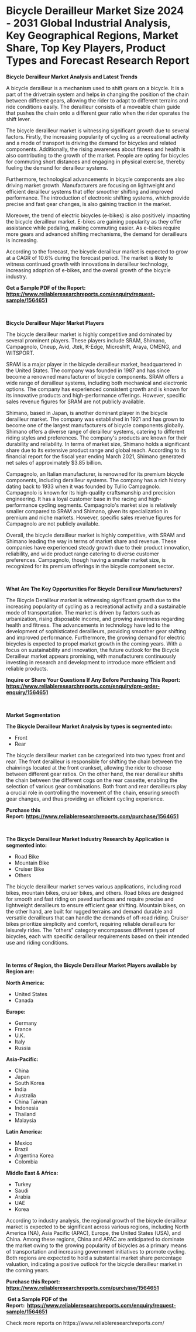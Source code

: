 <p><h1>Bicycle Derailleur Market Size 2024 - 2031 Global Industrial Analysis, Key Geographical Regions, Market Share, Top Key Players, Product Types and Forecast Research Report</h1></p><p><strong>Bicycle Derailleur Market Analysis and Latest Trends</strong></p>
<p><p>A bicycle derailleur is a mechanism used to shift gears on a bicycle. It is a part of the drivetrain system and helps in changing the position of the chain between different gears, allowing the rider to adapt to different terrains and ride conditions easily. The derailleur consists of a moveable chain guide that pushes the chain onto a different gear ratio when the rider operates the shift lever.</p><p>The bicycle derailleur market is witnessing significant growth due to several factors. Firstly, the increasing popularity of cycling as a recreational activity and a mode of transport is driving the demand for bicycles and related components. Additionally, the rising awareness about fitness and health is also contributing to the growth of the market. People are opting for bicycles for commuting short distances and engaging in physical exercise, thereby fueling the demand for derailleur systems.</p><p>Furthermore, technological advancements in bicycle components are also driving market growth. Manufacturers are focusing on lightweight and efficient derailleur systems that offer smoother shifting and improved performance. The introduction of electronic shifting systems, which provide precise and fast gear changes, is also gaining traction in the market.</p><p>Moreover, the trend of electric bicycles (e-bikes) is also positively impacting the bicycle derailleur market. E-bikes are gaining popularity as they offer assistance while pedaling, making commuting easier. As e-bikes require more gears and advanced shifting mechanisms, the demand for derailleurs is increasing.</p><p>According to the forecast, the bicycle derailleur market is expected to grow at a CAGR of 10.6% during the forecast period. The market is likely to witness continued growth with innovations in derailleur technology, increasing adoption of e-bikes, and the overall growth of the bicycle industry.</p></p>
<p><strong>Get a Sample PDF of the Report:&nbsp; <a href="https://www.reliableresearchreports.com/enquiry/request-sample/1564651">https://www.reliableresearchreports.com/enquiry/request-sample/1564651</a></strong></p>
<p>&nbsp;</p>
<p><strong>Bicycle Derailleur Major Market Players</strong></p>
<p><p>The bicycle derailleur market is highly competitive and dominated by several prominent players. These players include SRAM, Shimano, Campagnolo, Oneup, Avid, Jtek, K-Edge, Microshift, Araya, OMENG, and WITSPORT.</p><p>SRAM is a major player in the bicycle derailleur market, headquartered in the United States. The company was founded in 1987 and has since become a renowned manufacturer of bicycle components. SRAM offers a wide range of derailleur systems, including both mechanical and electronic options. The company has experienced consistent growth and is known for its innovative products and high-performance offerings. However, specific sales revenue figures for SRAM are not publicly available.</p><p>Shimano, based in Japan, is another dominant player in the bicycle derailleur market. The company was established in 1921 and has grown to become one of the largest manufacturers of bicycle components globally. Shimano offers a diverse range of derailleur systems, catering to different riding styles and preferences. The company's products are known for their durability and reliability. In terms of market size, Shimano holds a significant share due to its extensive product range and global reach. According to its financial report for the fiscal year ending March 2021, Shimano generated net sales of approximately $3.85 billion.</p><p>Campagnolo, an Italian manufacturer, is renowned for its premium bicycle components, including derailleur systems. The company has a rich history dating back to 1933 when it was founded by Tullio Campagnolo. Campagnolo is known for its high-quality craftsmanship and precision engineering. It has a loyal customer base in the racing and high-performance cycling segments. Campagnolo's market size is relatively smaller compared to SRAM and Shimano, given its specialization in premium and niche markets. However, specific sales revenue figures for Campagnolo are not publicly available.</p><p>Overall, the bicycle derailleur market is highly competitive, with SRAM and Shimano leading the way in terms of market share and revenue. These companies have experienced steady growth due to their product innovation, reliability, and wide product range catering to diverse customer preferences. Campagnolo, though having a smaller market size, is recognized for its premium offerings in the bicycle component sector.</p></p>
<p>&nbsp;</p>
<p><strong>What Are The Key Opportunities For Bicycle Derailleur Manufacturers?</strong></p>
<p><p>The Bicycle Derailleur market is witnessing significant growth due to the increasing popularity of cycling as a recreational activity and a sustainable mode of transportation. The market is driven by factors such as urbanization, rising disposable income, and growing awareness regarding health and fitness. The advancements in technology have led to the development of sophisticated derailleurs, providing smoother gear shifting and improved performance. Furthermore, the growing demand for electric bicycles is expected to propel market growth in the coming years. With a focus on sustainability and innovation, the future outlook for the Bicycle Derailleur market appears promising, with manufacturers continuously investing in research and development to introduce more efficient and reliable products.</p></p>
<p><strong>Inquire or Share Your Questions If Any Before Purchasing This Report: <a href="https://www.reliableresearchreports.com/enquiry/pre-order-enquiry/1564651">https://www.reliableresearchreports.com/enquiry/pre-order-enquiry/1564651</a></strong></p>
<p>&nbsp;</p>
<p><strong>Market Segmentation</strong></p>
<p><strong>The Bicycle Derailleur Market Analysis by types is segmented into:</strong></p>
<p><ul><li>Front</li><li>Rear</li></ul></p>
<p><p>The bicycle derailleur market can be categorized into two types: front and rear. The front derailleur is responsible for shifting the chain between the chainrings located at the front crankset, allowing the rider to choose between different gear ratios. On the other hand, the rear derailleur shifts the chain between the different cogs on the rear cassette, enabling the selection of various gear combinations. Both front and rear derailleurs play a crucial role in controlling the movement of the chain, ensuring smooth gear changes, and thus providing an efficient cycling experience.</p></p>
<p><strong>Purchase this Report:&nbsp;<a href="https://www.reliableresearchreports.com/purchase/1564651">https://www.reliableresearchreports.com/purchase/1564651</a></strong></p>
<p>&nbsp;</p>
<p><strong>The Bicycle Derailleur Market Industry Research by Application is segmented into:</strong></p>
<p><ul><li>Road Bike</li><li>Mountain Bike</li><li>Cruiser Bike</li><li>Others</li></ul></p>
<p><p>The bicycle derailleur market serves various applications, including road bikes, mountain bikes, cruiser bikes, and others. Road bikes are designed for smooth and fast riding on paved surfaces and require precise and lightweight derailleurs to ensure efficient gear shifting. Mountain bikes, on the other hand, are built for rugged terrains and demand durable and versatile derailleurs that can handle the demands of off-road riding. Cruiser bikes prioritize simplicity and comfort, requiring reliable derailleurs for leisurely rides. The "others" category encompasses different types of bicycles, each with specific derailleur requirements based on their intended use and riding conditions.</p></p>
<p>&nbsp;</p>
<p><strong>In terms of Region, the Bicycle Derailleur Market Players available by Region are:</strong></p>
<p>
    <p> <strong> North America: </strong>
        <ul>
            <li>United States</li>
            <li>Canada</li>
        </ul>
        </p> 
    <p> <strong> Europe: </strong>
        <ul>
            <li>Germany</li>
            <li>France</li>
            <li>U.K.</li>
            <li>Italy</li>
            <li>Russia</li>
        </ul>
        </p> 
    <p> <strong> Asia-Pacific: </strong>
        <ul>
            <li>China</li>
            <li>Japan</li>
            <li>South Korea</li>
            <li>India</li>
            <li>Australia</li>
            <li>China Taiwan</li>
            <li>Indonesia</li>
            <li>Thailand</li>
            <li>Malaysia</li>
        </ul>
        </p> 
    <p> <strong> Latin America: </strong>
        <ul>
            <li>Mexico</li>
            <li>Brazil</li>
            <li>Argentina Korea</li>
            <li>Colombia</li>
        </ul>
        </p> 
    <p> <strong> Middle East & Africa: </strong>
        <ul>
            <li>Turkey</li>
            <li>Saudi</li>
            <li>Arabia</li>
            <li>UAE</li>
            <li>Korea</li>
        </ul>
    </p>
    </p>
<p><p>According to industry analysis, the regional growth of the bicycle derailleur market is expected to be significant across various regions, including North America (NA), Asia Pacific (APAC), Europe, the United States (USA), and China. Among these regions, China and APAC are anticipated to dominate the market owing to the growing popularity of bicycles as a primary means of transportation and increasing government initiatives to promote cycling. Both regions are expected to hold a substantial market share percentage valuation, indicating a positive outlook for the bicycle derailleur market in the coming years.</p></p>
<p><strong>Purchase this Report: <a href="https://www.reliableresearchreports.com/purchase/1564651">https://www.reliableresearchreports.com/purchase/1564651</a></strong></p>
<p>&nbsp;<strong>Get a Sample PDF of the Report:&nbsp;&nbsp;<a href="https://www.reliableresearchreports.com/enquiry/request-sample/1564651">https://www.reliableresearchreports.com/enquiry/request-sample/1564651</a></strong></p>
<p><strong></strong></p>
<p>Check more reports on https://www.reliableresearchreports.com/</p>